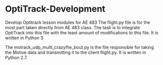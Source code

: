 # OptiTrack-Development
Develop Optitrack lesson modules for AE 483
The flight.py file is for the most part taken directly from AE 483 class. The task is to integrate OptiTrack into this file with the least amount of
modifications to this file. It is written in Python 3

The motrack_udp_multi_crazyflie_bout.py is the file responsible for taking the Motive data and transmitting it to the client flight.py. It is written in Python 2.7.
